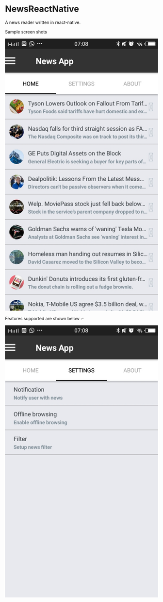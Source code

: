 # NewsReactNative


A news reader written in react-native. 


Sample screen shots 

![alt tag](https://github.com/appcoreopc/NewsReactNative/blob/master/a8520ebf-2387-4d55-ab6f-5fdf761f5c60.jfif)



Features supported are shown below :-

![alt tag](https://github.com/appcoreopc/NewsReactNative/blob/master/a9cd7bde-654e-49a4-927a-05a41767c8a5.jfif)
